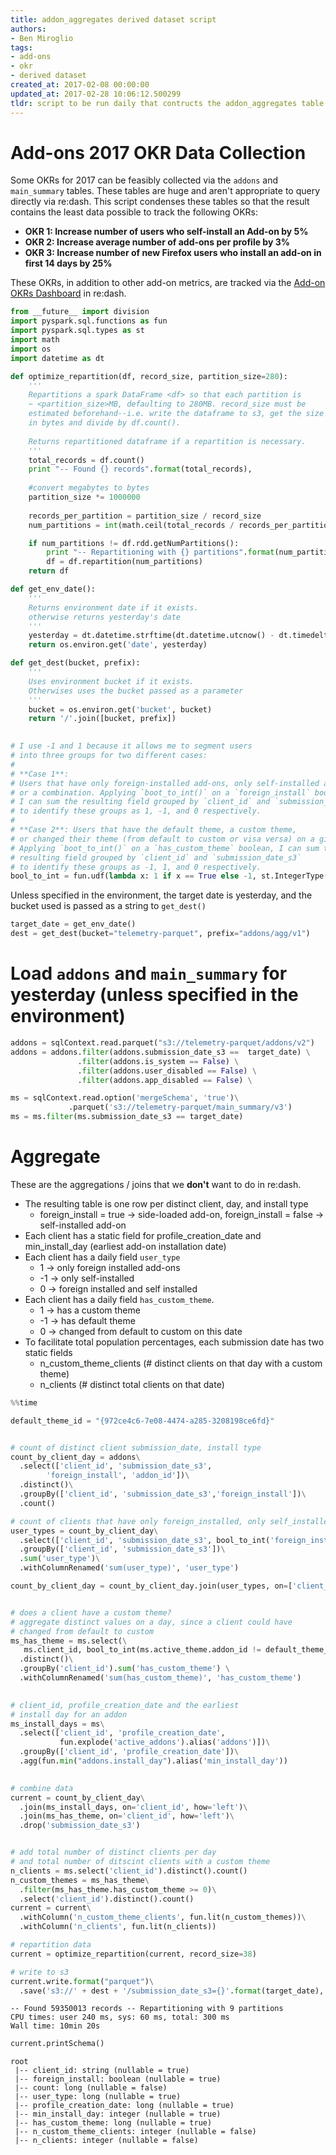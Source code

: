```yaml
---
title: addon_aggregates derived dataset script
authors:
- Ben Miroglio
tags:
- add-ons
- okr
- derived dataset
created_at: 2017-02-08 00:00:00
updated_at: 2017-02-28 10:06:12.500299
tldr: script to be run daily that contructs the addon_aggregates table in re:dash
---
```

# Add-ons 2017 OKR Data Collection

Some OKRs for 2017 can be feasibly collected via the `addons` and `main_summary` tables. These tables are huge and aren't appropriate to query directly via re:dash. This script condenses these tables so that the result contains the least data possible to track the following OKRs:

* **OKR 1: Increase number of users who self-install an Add-on by 5%**
* **OKR 2: Increase average number of add-ons per profile by 3%**
* **OKR 3: Increase number of new Firefox users who install an add-on in first 14 days by 25%**

These OKRs, in addition to other add-on metrics, are tracked via the [Add-on OKRs Dashboard](https://sql.telemetry.mozilla.org/dashboard/add-on-okrs_1#edit_dashboard_dialog) in re:dash.


```python
from __future__ import division
import pyspark.sql.functions as fun
import pyspark.sql.types as st
import math
import os
import datetime as dt
```

```python
def optimize_repartition(df, record_size, partition_size=280):
    '''
    Repartitions a spark DataFrame <df> so that each partition is 
    ~ <partition_size>MB, defaulting to 280MB. record_size must be 
    estimated beforehand--i.e. write the dataframe to s3, get the size 
    in bytes and divide by df.count(). 
    
    Returns repartitioned dataframe if a repartition is necessary.
    '''
    total_records = df.count()
    print "-- Found {} records".format(total_records),
    
    #convert megabytes to bytes
    partition_size *= 1000000
    
    records_per_partition = partition_size / record_size
    num_partitions = int(math.ceil(total_records / records_per_partition))

    if num_partitions != df.rdd.getNumPartitions():
        print "-- Repartitioning with {} partitions".format(num_partitions)
        df = df.repartition(num_partitions)
    return df

def get_env_date():
    '''
    Returns environment date if it exists.
    otherwise returns yesterday's date
    '''
    yesterday = dt.datetime.strftime(dt.datetime.utcnow() - dt.timedelta(1), "%Y%m%d")
    return os.environ.get('date', yesterday)

def get_dest(bucket, prefix):
    '''
    Uses environment bucket if it exists.
    Otherwises uses the bucket passed as a parameter
    '''
    bucket = os.environ.get('bucket', bucket)
    return '/'.join([bucket, prefix])
    

# I use -1 and 1 because it allows me to segment users 
# into three groups for two different cases:
#
# **Case 1**: 
# Users that have only foreign-installed add-ons, only self-installed add-ons, 
# or a combination. Applying `boot_to_int()` on a `foreign_install` boolean, 
# I can sum the resulting field grouped by `client_id` and `submission_date_s3`  
# to identify these groups as 1, -1, and 0 respectively.
#
# **Case 2**: Users that have the default theme, a custom theme, 
# or changed their theme (from default to custom or visa versa) on a given day: 
# Applying `boot_to_int()` on a `has_custom_theme` boolean, I can sum the 
# resulting field grouped by `client_id` and `submission_date_s3`  
# to identify these groups as -1, 1, and 0 respectively.
bool_to_int = fun.udf(lambda x: 1 if x == True else -1, st.IntegerType())
```
Unless specified in the environment, the target date is yesterday, and the bucket used is passed as a string to `get_dest()`


```python
target_date = get_env_date()
dest = get_dest(bucket="telemetry-parquet", prefix="addons/agg/v1")
```
# Load `addons` and `main_summary` for yesterday (unless specified in the environment)


```python
addons = sqlContext.read.parquet("s3://telemetry-parquet/addons/v2")
addons = addons.filter(addons.submission_date_s3 ==  target_date) \
               .filter(addons.is_system == False) \
               .filter(addons.user_disabled == False) \
               .filter(addons.app_disabled == False) \

ms = sqlContext.read.option('mergeSchema', 'true')\
             .parquet('s3://telemetry-parquet/main_summary/v3')
ms = ms.filter(ms.submission_date_s3 == target_date)
```
# Aggregate

These are the aggregations / joins that we **don't** want to do in re:dash.

* The resulting table is one row per distinct client, day, and install type
  + foreign_install = true -> side-loaded add-on, foreign_install = false ->  self-installed add-on
* Each client has a static field for profile_creation_date and min_install_day (earliest add-on installation date)
* Each client has a daily field `user_type`
   * 1  -> only foreign installed add-ons
   * -1 -> only self-installed
   * 0  -> foreign installed and self installed
* Each client has a daily field `has_custom_theme`.
   * 1  -> has a custom theme
   * -1 -> has default theme
   * 0  -> changed from default to custom on this date
* To facilitate total population percentages, each submission date has two static fields
  + n_custom_theme_clients (# distinct clients on that day with a custom theme)
  + n_clients (# distinct total clients on that date)


```python
%%time

default_theme_id = "{972ce4c6-7e08-4474-a285-3208198ce6fd}"


# count of distinct client submission_date, install type
count_by_client_day = addons\
  .select(['client_id', 'submission_date_s3',
        'foreign_install', 'addon_id'])\
  .distinct()\
  .groupBy(['client_id', 'submission_date_s3','foreign_install'])\
  .count()

# count of clients that have only foreign_installed, only self_installed and both
user_types = count_by_client_day\
  .select(['client_id', 'submission_date_s3', bool_to_int('foreign_install').alias('user_type')])\
  .groupBy(['client_id', 'submission_date_s3'])\
  .sum('user_type')\
  .withColumnRenamed('sum(user_type)', 'user_type')

count_by_client_day = count_by_client_day.join(user_types, on=['client_id', 'submission_date_s3'])


# does a client have a custom theme?
# aggregate distinct values on a day, since a client could have
# changed from default to custom
ms_has_theme = ms.select(\
   ms.client_id, bool_to_int(ms.active_theme.addon_id != default_theme_id).alias('has_custom_theme'))\
  .distinct()\
  .groupBy('client_id').sum('has_custom_theme') \
  .withColumnRenamed('sum(has_custom_theme)', 'has_custom_theme')
               

# client_id, profile_creation_date and the earliest
# install day for an addon
ms_install_days = ms\
  .select(['client_id', 'profile_creation_date', 
           fun.explode('active_addons').alias('addons')])\
  .groupBy(['client_id', 'profile_creation_date'])\
  .agg(fun.min("addons.install_day").alias('min_install_day'))
    

# combine data
current = count_by_client_day\
  .join(ms_install_days, on='client_id', how='left')\
  .join(ms_has_theme, on='client_id', how='left')\
  .drop('submission_date_s3')


# add total number of distinct clients per day
# and total number of ditscint clients with a custom theme
n_clients = ms.select('client_id').distinct().count()
n_custom_themes = ms_has_theme\
  .filter(ms_has_theme.has_custom_theme >= 0)\
  .select('client_id').distinct().count()
current = current\
  .withColumn('n_custom_theme_clients', fun.lit(n_custom_themes))\
  .withColumn('n_clients', fun.lit(n_clients))

# repartition data
current = optimize_repartition(current, record_size=38)

# write to s3
current.write.format("parquet")\
  .save('s3://' + dest + '/submission_date_s3={}'.format(target_date), mode='overwrite')
```
    -- Found 59350013 records -- Repartitioning with 9 partitions
    CPU times: user 240 ms, sys: 60 ms, total: 300 ms
    Wall time: 10min 20s



```python
current.printSchema()
```
    root
     |-- client_id: string (nullable = true)
     |-- foreign_install: boolean (nullable = true)
     |-- count: long (nullable = false)
     |-- user_type: long (nullable = true)
     |-- profile_creation_date: long (nullable = true)
     |-- min_install_day: integer (nullable = true)
     |-- has_custom_theme: long (nullable = true)
     |-- n_custom_theme_clients: integer (nullable = false)
     |-- n_clients: integer (nullable = false)
